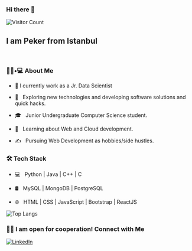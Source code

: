 ### Hi there 👋
![Visitor Count](https://profile-counter.glitch.me/pekercelik/count.svg)
<h2>I am Peker from Istanbul</h2><br>




<h3> 👨🏻•💻 About Me </h3>


- 🔭 I currently work as a Jr. Data Scientist

- 🤔 &nbsp; Exploring new technologies and developing software solutions and quick hacks.

- 🎓 &nbsp; Junior Undergraduate Computer Science student.

- 🌱 &nbsp; Learning about Web and Cloud development.

- ✍️ &nbsp; Pursuing Web Development as hobbies/side hustles.



<h3>🛠 Tech Stack</h3>



- 💻 &nbsp; Python | Java | C++ | C 
 
- 🛢 &nbsp; MySQL | MongoDB | PostgreSQL

- 🌐 &nbsp; HTML | CSS | JavaScript | Bootstrap | ReactJS

![Top Langs](https://github-readme-stats.vercel.app/api/top-langs/?username=nebipeker&layout=compact)

<h3> 🤝🏻 I am open for cooperation! Connect with Me </h3>
<a href="https://www.linkedin.com/in/pekercelik/"><img alt="LinkedIn" src="https://img.shields.io/badge/LinkedIn-Peker%20Celik-blue?style=flat-square&logo=linkedin"></a>



